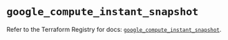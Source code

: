# `google_compute_instant_snapshot`

Refer to the Terraform Registry for docs: [`google_compute_instant_snapshot`](https://registry.terraform.io/providers/hashicorp/google-beta/6.24.0/docs/resources/google_compute_instant_snapshot).
